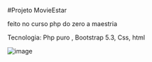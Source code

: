 #Projeto MovieEstar

feito no curso php do zero a maestria

Tecnologia: Php puro , Bootstrap 5.3, Css, html


![image](https://github.com/hadsonmoraes/moviestar/assets/64390960/36a59030-690e-483b-87f4-d09475ad3dc6)

